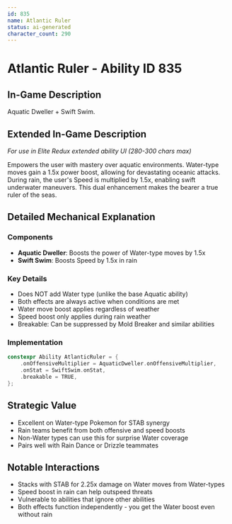 ```yaml
---
id: 835
name: Atlantic Ruler
status: ai-generated
character_count: 290
---
```


# Atlantic Ruler - Ability ID 835

## In-Game Description
Aquatic Dweller + Swift Swim.

## Extended In-Game Description
*For use in Elite Redux extended ability UI (280-300 chars max)*

Empowers the user with mastery over aquatic environments. Water-type moves gain a 1.5x power boost, allowing for devastating oceanic attacks. During rain, the user's Speed is multiplied by 1.5x, enabling swift underwater maneuvers. This dual enhancement makes the bearer a true ruler of the seas.

## Detailed Mechanical Explanation

### Components
- **Aquatic Dweller**: Boosts the power of Water-type moves by 1.5x
- **Swift Swim**: Boosts Speed by 1.5x in rain

### Key Details
- Does NOT add Water type (unlike the base Aquatic ability)
- Both effects are always active when conditions are met
- Water move boost applies regardless of weather
- Speed boost only applies during rain weather
- Breakable: Can be suppressed by Mold Breaker and similar abilities

### Implementation
```c
constexpr Ability AtlanticRuler = {
    .onOffensiveMultiplier = AquaticDweller.onOffensiveMultiplier,
    .onStat = SwiftSwim.onStat,
    .breakable = TRUE,
};
```

## Strategic Value
- Excellent on Water-type Pokemon for STAB synergy
- Rain teams benefit from both offensive and speed boosts
- Non-Water types can use this for surprise Water coverage
- Pairs well with Rain Dance or Drizzle teammates

## Notable Interactions
- Stacks with STAB for 2.25x damage on Water moves from Water-types
- Speed boost in rain can help outspeed threats
- Vulnerable to abilities that ignore other abilities
- Both effects function independently - you get the Water boost even without rain